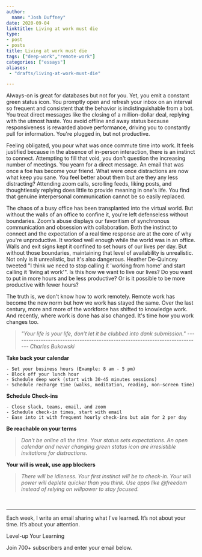 ```yaml
---
author:
  name: "Josh Duffney"
date: 2020-09-04
linktitle: Living at work must die
type:
- post
- posts
title: Living at work must die
tags: ["deep-work","remote-work"]
categories: ["essays"]
aliases:
 - "drafts/living-at-work-must-die"

---
```


Always-on is great for databases but not for you. Yet, you emit a constant green status icon. You promptly open and refresh your inbox on an interval so frequent and consistent that the behavior is indistinguishable from a bot. You treat direct messages like the closing of a million-dollar deal, replying with the utmost haste. You avoid offline and away status because responsiveness is rewarded above performance, driving you to constantly pull for information. You're plugged in, but not productive.

Feeling obligated, you pour what was once commute time into work. It feels justified because in the absence of in-person interaction, there is an instinct to connect. Attempting to fill that void, you don't question the increasing number of meetings. You yearn for a direct message. An email that was once a foe has become your friend. What were once distractions are now what keep you sane. You feel better about them but are they any less distracting? Attending zoom calls, scrolling feeds, liking posts, and thoughtlessly replying does little to provide meaning in one's life. You find that genuine interpersonal communication cannot be so easily replaced.

The chaos of a busy office has been transplanted into the virtual world. But without the walls of an office to confine it, you're left defenseless without boundaries. Zoom’s abuse displays our favoritism of synchronous communication and obsession with collaboration. Both the instinct to connect and the expectation of a real time response are at the core of why you're unproductive. It worked well enough while the world was in an office. Walls and exit signs kept it confined to set hours of our lives per day. But without those boundaries, maintaining that level of availability is unrealistic. Not only is it unrealistic, but it's also dangerous. Heather De-Quincey tweeted "I think we need to stop calling it 'working from home' and start calling it ‘living at work'". Is this how we want to live our lives? Do you want to put in more hours and be less productive? Or is it possible to be more productive with fewer hours?

The truth is, we don't know how to work remotely. Remote work has become the new norm but how we work has stayed the same. Over the last century, more and more of the workforce has shifted to knowledge work. And recently, where work is done has also changed. It's time how you work changes too. 

> _"Your life is your life, don’t let it be clubbed into dank submission." ----------------------------------------------------------------------------- Charles Bukowski_

**Take back your calendar**
	
	- Set your business hours (Example: 8 am - 5 pm)
	- Block off your lunch hour
	- Schedule deep work (start with 30-45 minutes sessions)
	- Schedule recharge time (walks, meditation, reading, non-screen time)

**Schedule Check-ins**

    - Close slack, teams, email, and zoom
    - Schedule check-in times, start with email
    - Ease into it with frequent hourly check-ins but aim for 2 per day

**Be reachable on your terms**

> _Don't be online all the time. Your status sets expectations. An open calendar and never changing green status icon are irresistible invitations for distractions._

**Your will is weak, use app blockers**

> _There will be idleness. Your first instinct will be to check-in. Your will power will deplete quicker than you think. Use apps like @freedom instead of relying on willpower to stay focused._
<br>

---

Each week, I write an email sharing what I've learned. It’s not about your time. It’s about your attention.

Level-up Your Learning

Join 700+ subscribers and enter your email below.

<script async data-uid="a1e537562f" src="https://unique-writer-1890.ck.page/a1e537562f/index.js"></script>
